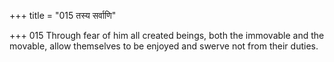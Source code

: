 +++
title = "015 तस्य सर्वाणि"

+++
015	Through fear of him all created beings, both the immovable and the movable, allow themselves to be enjoyed and swerve not from their duties.